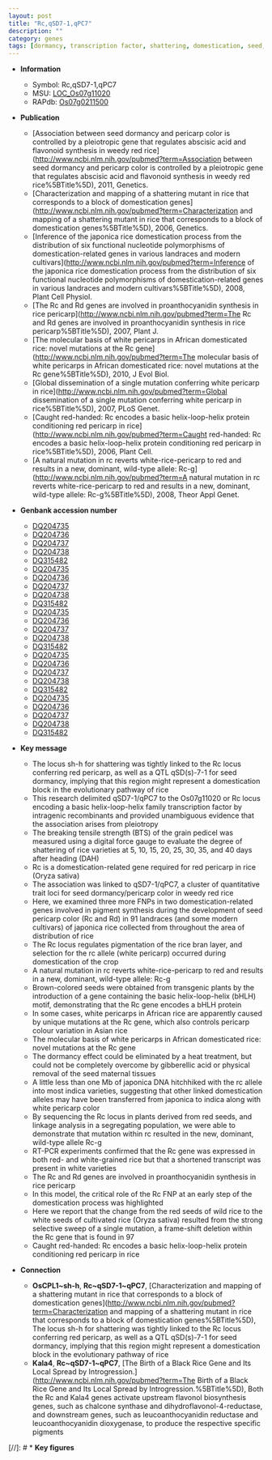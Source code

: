 ```yaml
---
layout: post
title: "Rc,qSD7-1,qPC7"
description: ""
category: genes
tags: [dormancy, transcription factor, shattering, domestication, seed, pericarp, grain]
---
```


* **Information**  
    + Symbol: Rc,qSD7-1,qPC7  
    + MSU: [LOC_Os07g11020](http://rice.plantbiology.msu.edu/cgi-bin/ORF_infopage.cgi?orf=LOC_Os07g11020)  
    + RAPdb: [Os07g0211500](http://rapdb.dna.affrc.go.jp/viewer/gbrowse_details/irgsp1?name=Os07g0211500)  

* **Publication**  
    + [Association between seed dormancy and pericarp color is controlled by a pleiotropic gene that regulates abscisic acid and flavonoid synthesis in weedy red rice](http://www.ncbi.nlm.nih.gov/pubmed?term=Association between seed dormancy and pericarp color is controlled by a pleiotropic gene that regulates abscisic acid and flavonoid synthesis in weedy red rice%5BTitle%5D), 2011, Genetics.
    + [Characterization and mapping of a shattering mutant in rice that corresponds to a block of domestication genes](http://www.ncbi.nlm.nih.gov/pubmed?term=Characterization and mapping of a shattering mutant in rice that corresponds to a block of domestication genes%5BTitle%5D), 2006, Genetics.
    + [Inference of the japonica rice domestication process from the distribution of six functional nucleotide polymorphisms of domestication-related genes in various landraces and modern cultivars](http://www.ncbi.nlm.nih.gov/pubmed?term=Inference of the japonica rice domestication process from the distribution of six functional nucleotide polymorphisms of domestication-related genes in various landraces and modern cultivars%5BTitle%5D), 2008, Plant Cell Physiol.
    + [The Rc and Rd genes are involved in proanthocyanidin synthesis in rice pericarp](http://www.ncbi.nlm.nih.gov/pubmed?term=The Rc and Rd genes are involved in proanthocyanidin synthesis in rice pericarp%5BTitle%5D), 2007, Plant J.
    + [The molecular basis of white pericarps in African domesticated rice: novel mutations at the Rc gene](http://www.ncbi.nlm.nih.gov/pubmed?term=The molecular basis of white pericarps in African domesticated rice: novel mutations at the Rc gene%5BTitle%5D), 2010, J Evol Biol.
    + [Global dissemination of a single mutation conferring white pericarp in rice](http://www.ncbi.nlm.nih.gov/pubmed?term=Global dissemination of a single mutation conferring white pericarp in rice%5BTitle%5D), 2007, PLoS Genet.
    + [Caught red-handed: Rc encodes a basic helix-loop-helix protein conditioning red pericarp in rice](http://www.ncbi.nlm.nih.gov/pubmed?term=Caught red-handed: Rc encodes a basic helix-loop-helix protein conditioning red pericarp in rice%5BTitle%5D), 2006, Plant Cell.
    + [A natural mutation in rc reverts white-rice-pericarp to red and results in a new, dominant, wild-type allele: Rc-g](http://www.ncbi.nlm.nih.gov/pubmed?term=A natural mutation in rc reverts white-rice-pericarp to red and results in a new, dominant, wild-type allele: Rc-g%5BTitle%5D), 2008, Theor Appl Genet.

* **Genbank accession number**  
    + [DQ204735](http://www.ncbi.nlm.nih.gov/nuccore/DQ204735)
    + [DQ204736](http://www.ncbi.nlm.nih.gov/nuccore/DQ204736)
    + [DQ204737](http://www.ncbi.nlm.nih.gov/nuccore/DQ204737)
    + [DQ204738](http://www.ncbi.nlm.nih.gov/nuccore/DQ204738)
    + [DQ315482](http://www.ncbi.nlm.nih.gov/nuccore/DQ315482)
    + [DQ204735](http://www.ncbi.nlm.nih.gov/nuccore/DQ204735)
    + [DQ204736](http://www.ncbi.nlm.nih.gov/nuccore/DQ204736)
    + [DQ204737](http://www.ncbi.nlm.nih.gov/nuccore/DQ204737)
    + [DQ204738](http://www.ncbi.nlm.nih.gov/nuccore/DQ204738)
    + [DQ315482](http://www.ncbi.nlm.nih.gov/nuccore/DQ315482)
    + [DQ204735](http://www.ncbi.nlm.nih.gov/nuccore/DQ204735)
    + [DQ204736](http://www.ncbi.nlm.nih.gov/nuccore/DQ204736)
    + [DQ204737](http://www.ncbi.nlm.nih.gov/nuccore/DQ204737)
    + [DQ204738](http://www.ncbi.nlm.nih.gov/nuccore/DQ204738)
    + [DQ315482](http://www.ncbi.nlm.nih.gov/nuccore/DQ315482)
    + [DQ204735](http://www.ncbi.nlm.nih.gov/nuccore/DQ204735)
    + [DQ204736](http://www.ncbi.nlm.nih.gov/nuccore/DQ204736)
    + [DQ204737](http://www.ncbi.nlm.nih.gov/nuccore/DQ204737)
    + [DQ204738](http://www.ncbi.nlm.nih.gov/nuccore/DQ204738)
    + [DQ315482](http://www.ncbi.nlm.nih.gov/nuccore/DQ315482)
    + [DQ204735](http://www.ncbi.nlm.nih.gov/nuccore/DQ204735)
    + [DQ204736](http://www.ncbi.nlm.nih.gov/nuccore/DQ204736)
    + [DQ204737](http://www.ncbi.nlm.nih.gov/nuccore/DQ204737)
    + [DQ204738](http://www.ncbi.nlm.nih.gov/nuccore/DQ204738)
    + [DQ315482](http://www.ncbi.nlm.nih.gov/nuccore/DQ315482)

* **Key message**  
    + The locus sh-h for shattering was tightly linked to the Rc locus conferring red pericarp, as well as a QTL qSD(s)-7-1 for seed dormancy, implying that this region might represent a domestication block in the evolutionary pathway of rice
    + This research delimited qSD7-1/qPC7 to the Os07g11020 or Rc locus encoding a basic helix-loop-helix family transcription factor by intragenic recombinants and provided unambiguous evidence that the association arises from pleiotropy
    + The breaking tensile strength (BTS) of the grain pedicel was measured using a digital force gauge to evaluate the degree of shattering of rice varieties at 5, 10, 15, 20, 25, 30, 35, and 40 days after heading (DAH)
    + Rc is a domestication-related gene required for red pericarp in rice (Oryza sativa)
    + The association was linked to qSD7-1/qPC7, a cluster of quantitative trait loci for seed dormancy/pericarp color in weedy red rice
    + Here, we examined three more FNPs in two domestication-related genes involved in pigment synthesis during the development of seed pericarp color (Rc and Rd) in 91 landraces (and some modern cultivars) of japonica rice collected from throughout the area of distribution of rice
    + The Rc locus regulates pigmentation of the rice bran layer, and selection for the rc allele (white pericarp) occurred during domestication of the crop
    + A natural mutation in rc reverts white-rice-pericarp to red and results in a new, dominant, wild-type allele: Rc-g
    + Brown-colored seeds were obtained from transgenic plants by the introduction of a gene containing the basic helix-loop-helix (bHLH) motif, demonstrating that the Rc gene encodes a bHLH protein
    + In some cases, white pericarps in African rice are apparently caused by unique mutations at the Rc gene, which also controls pericarp colour variation in Asian rice
    + The molecular basis of white pericarps in African domesticated rice: novel mutations at the Rc gene
    + The dormancy effect could be eliminated by a heat treatment, but could not be completely overcome by gibberellic acid or physical removal of the seed maternal tissues
    + A little less than one Mb of japonica DNA hitchhiked with the rc allele into most indica varieties, suggesting that other linked domestication alleles may have been transferred from japonica to indica along with white pericarp color
    + By sequencing the Rc locus in plants derived from red seeds, and linkage analysis in a segregating population, we were able to demonstrate that mutation within rc resulted in the new, dominant, wild-type allele Rc-g
    + RT-PCR experiments confirmed that the Rc gene was expressed in both red- and white-grained rice but that a shortened transcript was present in white varieties
    + The Rc and Rd genes are involved in proanthocyanidin synthesis in rice pericarp
    + In this model, the critical role of the Rc FNP at an early step of the domestication process was highlighted
    + Here we report that the change from the red seeds of wild rice to the white seeds of cultivated rice (Oryza sativa) resulted from the strong selective sweep of a single mutation, a frame-shift deletion within the Rc gene that is found in 97
    + Caught red-handed: Rc encodes a basic helix-loop-helix protein conditioning red pericarp in rice

* **Connection**  
    + __OsCPL1~sh-h__, __Rc~qSD7-1~qPC7__, [Characterization and mapping of a shattering mutant in rice that corresponds to a block of domestication genes](http://www.ncbi.nlm.nih.gov/pubmed?term=Characterization and mapping of a shattering mutant in rice that corresponds to a block of domestication genes%5BTitle%5D), The locus sh-h for shattering was tightly linked to the Rc locus conferring red pericarp, as well as a QTL qSD(s)-7-1 for seed dormancy, implying that this region might represent a domestication block in the evolutionary pathway of rice
    + __Kala4__, __Rc~qSD7-1~qPC7__, [The Birth of a Black Rice Gene and Its Local Spread by Introgression.](http://www.ncbi.nlm.nih.gov/pubmed?term=The Birth of a Black Rice Gene and Its Local Spread by Introgression.%5BTitle%5D), Both the Rc and Kala4 genes activate upstream flavonol biosynthesis genes, such as chalcone synthase and dihydroflavonol-4-reductase, and downstream genes, such as leucoanthocyanidin reductase and leucoanthocyanidin dioxygenase, to produce the respective specific pigments

[//]: # * **Key figures**  


